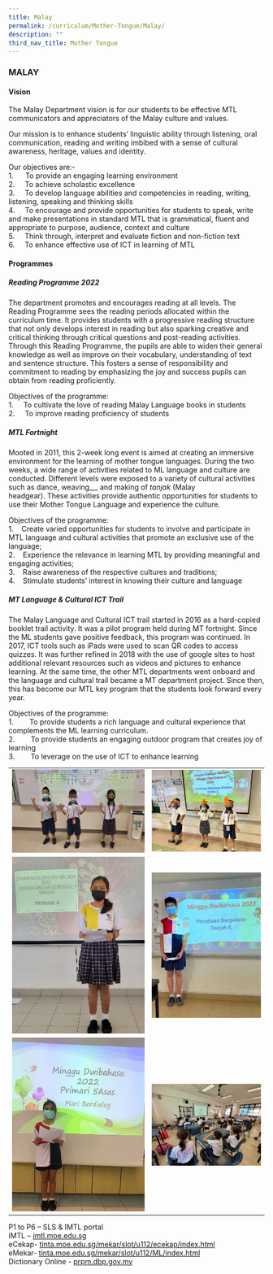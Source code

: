 ```yaml
---
title: Malay
permalink: /curriculum/Mother-Tongue/Malay/
description: ""
third_nav_title: Mother Tongue
---
```

### MALAY

#### Vision

The Malay Department vision is for our students to be effective MTL communicators and appreciators of the Malay culture and values.

Our mission is to enhance students’ linguistic ability through listening, oral communication, reading and writing imbibed with a sense of cultural awareness, heritage, values and identity.

Our objectives are:- <br>
1\.      To provide an engaging learning environment <br>
2.     To achieve scholastic excellence <br>
3.     To develop language abilities and competencies in reading, writing, listening, speaking and thinking skills <br>
4.     To encourage and provide opportunities for students to speak, write and make presentations in standard MTL that is grammatical, fluent and appropriate to purpose, audience, context and culture <br>
5.     Think through, interpret and evaluate fiction and non-fiction text <br>
6.     To enhance effective use of ICT in learning of MTL 

#### Programmes

##### Reading Programme 2022

The department promotes and encourages reading at all levels. The Reading Programme sees the reading periods allocated within the curriculum time. It provides students with a progressive reading structure that not only develops interest in reading but also sparking creative and critical thinking through critical questions and post-reading activities. Through this Reading Programme, the pupils are able to widen their general knowledge as well as improve on their vocabulary, understanding of text and sentence structure. This fosters a sense of responsibility and commitment to reading by emphasizing the joy and success pupils can obtain from reading proficiently.

Objectives of the programme: <br>
1\.     To cultivate the love of reading Malay Language books in students <br>
2.     To improve reading proficiency of students



##### MTL Fortnight

Mooted in 2011, this 2-week long event is aimed at creating an immersive environment for the learning of mother tongue languages. During the two weeks, a wide range of activities related to ML language and culture are conducted. Different levels were exposed to a variety of cultural activities such as dance, weaving_,_ and making of _tanjak_ (Malay headgear). These activities provide authentic opportunities for students to use their Mother Tongue Language and experience the culture.  

Objectives of the programme: <br>
1\.    Create varied opportunities for students to involve and participate in MTL language and cultural activities that promote an exclusive use of the language; <br>
2.    Experience the relevance in learning MTL by providing meaningful and engaging activities; <br>
3.    Raise awareness of the respective cultures and traditions; <br>
4.    Stimulate students’ interest in knowing their culture and language

##### MT Language & Cultural ICT Trail

The Malay Language and Cultural ICT trail started in 2016 as a hard-copied booklet trail activity. It was a pilot program held during MT fortnight. Since the ML students gave positive feedback, this program was continued. In 2017, ICT tools such as iPads were used to scan QR codes to access quizzes. It was further refined in 2018 with the use of google sites to host additional relevant resources such as videos and pictures to enhance learning. At the same time, the other MTL departments went onboard and the language and cultural trail became a MT department project. Since then, this has become our MTL key program that the students look forward every year.

Objectives of the programme: <br>
1\.        To provide students a rich language and cultural experience that complements the ML learning curriculum. <br>
2.        To provide students an engaging outdoor program that creates joy of learning <br>
3.        To leverage on the use of ICT to enhance learning

<table>
	<tr>
		<td>
			<img src="/images/2%20(17).jpg" />
		</td>
		<td>
			<img src="/images/3%20(13).jpg"/> 
		</td>
	</tr>
	<tr>
		<td>
			<img src="/images/4%20(10).jpg"/>
		</td>
		<td>
			<img src="/images/5%20(9).jpg"/>
		</td>
	</tr>
	<tr>
		<td>
			<img src="/images/6%20(8).jpg"/>
		</td>
		<td>
			<img src="/images/7%20(5).jpg"/>
		</td>
	</tr>
</table>


P1 to P6 – SLS & IMTL portal  <br>
iMTL – [imtl.moe.edu.sg](http://www.imtl.sg/)<br>
eCekap- [tinta.moe.edu.sg/mekar/slot/u112/ecekap/index.html](https://tinta.moe.edu.sg/mekar/slot/u112/ecekap/index.html) <br>
eMekar- [tinta.moe.edu.sg/mekar/slot/u112/ML/index.html](https://tinta.moe.edu.sg/mekar/slot/u112/ML/index.html) <br>
Dictionary Online - [prpm.dbp.gov.my](http://prpm.dbp.gov.my/)